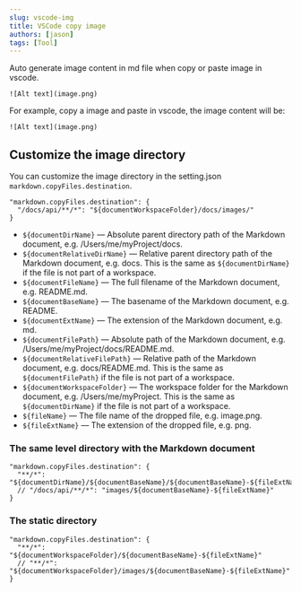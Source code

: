 ```yaml
---
slug: vscode-img
title: VSCode copy image
authors: [jason]
tags: [Tool]
---
```


Auto generate image content in md file when copy or paste image in vscode.

`![Alt text](image.png)`

<!--truncate-->

For example, copy a image and paste in vscode, the image content will be:

```
![Alt text](image.png)
```

## Customize the image directory

You can customize the image directory in the setting.json `markdown.copyFiles.destination`.

```
"markdown.copyFiles.destination": {
  "/docs/api/**/*": "${documentWorkspaceFolder}/docs/images/"
}
```

- `${documentDirName}` — Absolute parent directory path of the Markdown document, e.g. /Users/me/myProject/docs.
- `${documentRelativeDirName}` — Relative parent directory path of the Markdown document, e.g. docs. This is the same as `${documentDirName}` if the file is not part of a workspace.
- `${documentFileName}` — The full filename of the Markdown document, e.g. README.md.
- `${documentBaseName}` — The basename of the Markdown document, e.g. README.
- `${documentExtName}` — The extension of the Markdown document, e.g. md.
- `${documentFilePath}` — Absolute path of the Markdown document, e.g. /Users/me/myProject/docs/README.md.
- `${documentRelativeFilePath}` — Relative path of the Markdown document, e.g. docs/README.md. This is the same as `${documentFilePath}` if the file is not part of a workspace.
- `${documentWorkspaceFolder}` — The workspace folder for the Markdown document, e.g. /Users/me/myProject. This is the same as `${documentDirName}` if the file is not part of a workspace.
- `${fileName}` — The file name of the dropped file, e.g. image.png.
- `${fileExtName}` — The extension of the dropped file, e.g. png.

### The same level directory with the Markdown document

```
"markdown.copyFiles.destination": {
  "**/*": "${documentDirName}/${documentBaseName}/${documentBaseName}-${fileExtName}"
  // "/docs/api/**/*": "images/${documentBaseName}-${fileExtName}"
}
```

### The static directory

```
"markdown.copyFiles.destination": {
  "**/*": "${documentWorkspaceFolder}/${documentBaseName}-${fileExtName}"
  // "**/*": "${documentWorkspaceFolder}/images/${documentBaseName}-${fileExtName}"
}
```

